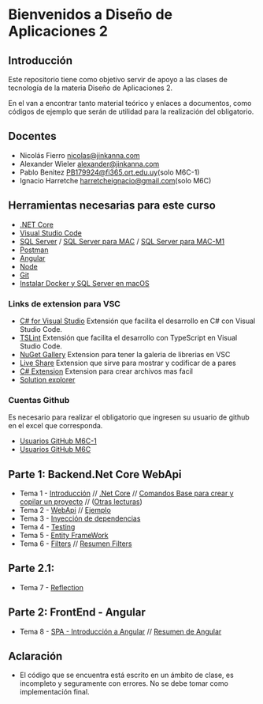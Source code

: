 # Bienvenidos a Diseño de Aplicaciones 2

## Introducción

Este repositorio tiene como objetivo servir de apoyo a las clases de tecnología de la materia Diseño de Aplicaciones 2.

En el van a encontrar tanto material teórico y enlaces a documentos, como códigos de ejemplo que serán de utilidad para la realización del obligatorio.


## Docentes

- Nicolás Fierro [nicolas@jinkanna.com](mailto:nicolas@jinkanna.com)
- Alexander Wieler [alexander@jinkanna.com](alexander@jinkanna.com) 
- Pablo Benitez [PB179924@fi365.ort.edu.uy](mailto:PB179924@fi365.ort.edu.uy)(solo M6C-1)
- Ignacio Harretche [harretcheignacio@gmail.com](mailto:harretcheignacio@gmail.com)(solo M6C)

## Herramientas necesarias para este curso

- [.NET Core](https://dotnet.microsoft.com/learn/dotnet/hello-world-tutorial/install)
- [Visual Studio Code](https://code.visualstudio.com/)
- [SQL Server](https://www.microsoft.com/es-mx/sql-server/sql-server-downloads?rtc=1) / [SQL Server para MAC](https://docs.microsoft.com/en-us/sql/linux/quickstart-install-connect-docker?view=sql-server-ver15&pivots=cs1-bash) /  [SQL Server para MAC-M1](https://medium.com/geekculture/how-to-install-sql-server-in-mac-m1-41121e110214)
- [Postman](https://www.postman.com/)
- [Angular](https://angular.io/)
- [Node](https://nodejs.org/es/)
- [Git](https://git-scm.com/)
- [Instalar Docker y SQL Server en macOS](Clases/Guias/InstalacionSQLserverMacOS.md)

### Links de extension para VSC
 - [C# for Visual Studio](https://marketplace.visualstudio.com/items?itemName=ms-dotnettools.csharp) Extensión que facilita el desarrollo en C# con Visual Studio Code.
 - [TSLint](https://marketplace.visualstudio.com/items?itemName=ms-vscode.vscode-typescript-tslint-plugin) Extensión que facilita el desarrollo con TypeScript en Visual Studio Code.
 - [NuGet Gallery](https://marketplace.visualstudio.com/items?itemName=patcx.vscode-nuget-gallery) Extension para tener la galeria de librerias en VSC
 - [Live Share](https://marketplace.visualstudio.com/items?itemName=MS-vsliveshare.vsliveshare) Extension que sirve para mostrar y codificar de a pares
 - [C# Extension](https://marketplace.visualstudio.com/items?itemName=jchannon.csharpextensions) Extension para crear archivos mas facil
 - [Solution explorer](https://marketplace.visualstudio.com/items?itemName=fernandoescolar.vscode-solution-explorer)

### Cuentas Github

Es necesario para realizar el obligatorio que ingresen su usuario de github en el excel que corresponda.

- [Usuarios GitHub M6C-1](https://fi365-my.sharepoint.com/:x:/g/personal/aw177322_fi365_ort_edu_uy/EW4GosxFhVBLkEvwrBZfBWEBPsbpq5lkA3a06BFj2JOuKg?e=ajMQpI)
- [Usuarios GitHub M6C](https://fi365-my.sharepoint.com/:x:/g/personal/aw177322_fi365_ort_edu_uy/ETy_lJcO_qZHo2VUIHc4LDMBXKqihEIylaxR7i_80gCI_A?e=SOJuYz)

## Parte 1: Backend.Net Core WebApi
- Tema 1 - [Introducción](/Clases/Clase_01-Intro/1.1-Introduccion.md)
          // [.Net Core](/Clases/Clase_01-Intro/1.2-.NET_Core.md)
          // [Comandos Base para crear y copilar un proyecto](/Clases/Clase_01-Intro/1.3-ComandosNetCore.md)
          // ([Otras lecturas](https://cheerful-nation-1ca.notion.site/ASP-NET-Core-a1e2fee147cf44fbb2c6a7f962bd2341))
- Tema 2 - [WebApi](https://cheerful-nation-1ca.notion.site/WEB-API-b460683de96a4d66aed5660a9d4de8bf)
          // [Ejemplo](/Clases/Clase_2-WebApi/Clase_2-Ejemplo-WebApi.md)
- Tema 3 - [Inyección de dependencias](https://cheerful-nation-1ca.notion.site/Inyecci-n-de-dependencia-084456a1937f40f4b6e767711c7ca1c9)
- Tema 4 - [Testing](https://cheerful-nation-1ca.notion.site/Unit-test-4554cc7a49bd4fe4a06c509de80ac77f)
- Tema 5 - [Entity FrameWork](https://cheerful-nation-1ca.notion.site/EF-CORE-c9c7991c5c9f414f8aa6f2abb2d6a83f)
- Tema 6 - [Filters](https://cheerful-nation-1ca.notion.site/Filtros-11ba7df748cd4240aba28ded55e55076)
          // [Resumen Filters](/Clases/Clase_6-Filters/Filters.md)

## Parte 2.1:  
- Tema 7 - [Reflection](/Clases/Clase_9-Reflection/Reflection.md)

## Parte 2: FrontEnd - Angular 
- Tema 8 - [SPA - Introducción a Angular](/Clases/Clase_10-SPA&Angular/Angular_y_las_SPAs.md)
          // [Resumen de Angular](/Clases/Angular.md)


## Aclaración
- El código que se encuentra está escrito en un ámbito de clase, es incompleto y seguramente con errores. No se debe tomar como implementación final.
